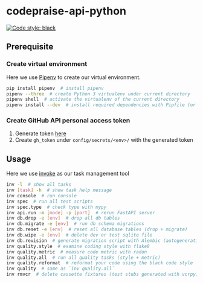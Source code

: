 # codepraise-api-python
[![Code style: black](https://img.shields.io/badge/code%20style-black-000000.svg)](https://github.com/psf/black)


## Prerequisite
### Create virtual environment
Here we use [Pipenv](https://pipenv.pypa.io/en/latest/) to create our virtual environment.

```bash
pip install pipenv  # install pipenv
pipenv --three  # create Python 3 virtualenv under current directory
pipenv shell  # activate the virtualenv of the current directory
pipenv install --dev  # install required dependencies with Pipfile (or Pipfile.lock, if any)
```

### Create GitHub API personal access token
1. Generate token [here](https://github.com/settings/tokens)
2. Create `gh_token` under `config/secrets/<env>/` with the generated token


## Usage
Here we use [invoke](https://docs.pyinvoke.org/) as our task management tool

```bash
inv -l  # show all tasks
inv [task] -h  # show task help message
inv console  # run console
inv spec  # run all test scripts
inv spec.type  # check type with mypy
inv api.run -m [mode] -p [port]  # rerun FastAPI server
inv db.drop -e [env]  # drop all db tables
inv db.migrate -e [env]  # run db schema migrations
inv db.reset -e [env]  # reset all database tables (drop + migrate)
inv db.wipe -e [env]  # delete dev or test sqlite file
inv db.revision  # generate migration script with Alembic (autogeneration with the latest SQLAlchemy models)
inv quality.style  # examine coding style with flake8
inv quality.metric  # measure code metric with radon
inv quality.all  # run all quality tasks (style + metric)
inv quality.reformat  # reformat your code using the black code style
inv quality  # same as `inv quality.all`
inv rmvcr  # delete cassette fixtures (test stubs generated with vcrpy)
```
